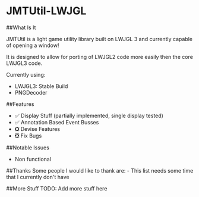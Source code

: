 JMTUtil-LWJGL
==========

##What Is It

JMTUtil is a light game utility library built on LWJGL 3 and currently capable of opening a window!

It is designed to allow for porting of LWJGL2 code more easily then the core LWJGL3 code.

Currently using:
- LWJGL3: Stable Build 
- PNGDecoder

##Features
- :white_check_mark: Display Stuff (partially implemented, single display tested)
- :white_check_mark: Annotation Based Event Busses
- :negative_squared_cross_mark: Devise Features
- :negative_squared_cross_mark: Fix Bugs

##Notable Issues
- Non functional

##Thanks
Some people I would like to thank are:
	- This list needs some time that I currently don't have

##More Stuff
TODO: Add more stuff here